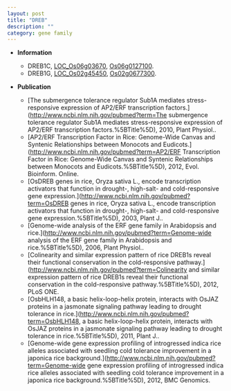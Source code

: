 ```yaml
---
layout: post
title: "DREB"
description: ""
category: gene family
---
```


* **Information**  
    + DREB1C, [LOC_Os06g03670](http://rice.uga.edu/cgi-bin/ORF_infopage.cgi?orf=LOC_Os06g03670), [Os06g0127100](http://rapdb.dna.affrc.go.jp/viewer/gbrowse_details/irgsp1?name=Os06g0127100).
    + DREB1G, [LOC_Os02g45450](http://rice.uga.edu/cgi-bin/ORF_infopage.cgi?orf=LOC_Os02g45450), [Os02g0677300](http://rapdb.dna.affrc.go.jp/viewer/gbrowse_details/irgsp1?name=Os02g0677300).

* **Publication**  
    + [The submergence tolerance regulator Sub1A mediates stress-responsive expression of AP2/ERF transcription factors.](http://www.ncbi.nlm.nih.gov/pubmed?term=The submergence tolerance regulator Sub1A mediates stress-responsive expression of AP2/ERF transcription factors.%5BTitle%5D), 2010, Plant Physiol..
    + [AP2/ERF Transcription Factor in Rice: Genome-Wide Canvas and Syntenic Relationships between Monocots and Eudicots.](http://www.ncbi.nlm.nih.gov/pubmed?term=AP2/ERF Transcription Factor in Rice: Genome-Wide Canvas and Syntenic Relationships between Monocots and Eudicots.%5BTitle%5D), 2012, Evol. Bioinform. Online.
    + [OsDREB genes in rice, Oryza sativa L., encode transcription activators that function in drought-, high-salt- and cold-responsive gene expression.](http://www.ncbi.nlm.nih.gov/pubmed?term=OsDREB genes in rice, Oryza sativa L., encode transcription activators that function in drought-, high-salt- and cold-responsive gene expression.%5BTitle%5D), 2003, Plant J..
    + [Genome-wide analysis of the ERF gene family in Arabidopsis and rice.](http://www.ncbi.nlm.nih.gov/pubmed?term=Genome-wide analysis of the ERF gene family in Arabidopsis and rice.%5BTitle%5D), 2006, Plant Physiol..
    + [Colinearity and similar expression pattern of rice DREB1s reveal their functional conservation in the cold-responsive pathway.](http://www.ncbi.nlm.nih.gov/pubmed?term=Colinearity and similar expression pattern of rice DREB1s reveal their functional conservation in the cold-responsive pathway.%5BTitle%5D), 2012, PLoS ONE.
    + [OsbHLH148, a basic helix-loop-helix protein, interacts with OsJAZ proteins in a jasmonate signaling pathway leading to drought tolerance in rice.](http://www.ncbi.nlm.nih.gov/pubmed?term=OsbHLH148, a basic helix-loop-helix protein, interacts with OsJAZ proteins in a jasmonate signaling pathway leading to drought tolerance in rice.%5BTitle%5D), 2011, Plant J..
    + [Genome-wide gene expression profiling of introgressed indica rice alleles associated with seedling cold tolerance improvement in a japonica rice background.](http://www.ncbi.nlm.nih.gov/pubmed?term=Genome-wide gene expression profiling of introgressed indica rice alleles associated with seedling cold tolerance improvement in a japonica rice background.%5BTitle%5D), 2012, BMC Genomics.


